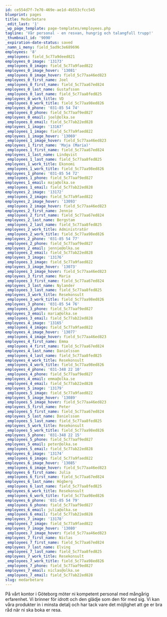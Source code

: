 ```yaml
---
id: ce554d7f-7e70-469e-ae1d-4b553cfcc545
blueprint: pages
title: Medarbetare
_edit_last: '1'
_wp_page_template: page-templates/employees.php
tagline: 'Vår personal - en resvan, hungrig och talangfull trupp!'
_thumbnail_id: '9090'
_expiration-date-status: saved
_namn_i_meny: field_5ad9c3e689696
employees: '8'
_employees: field_5c77a9deed821
employees_0_image: '13173'
_employees_0_image: field_5c77a9faed822
employees_0_image_hover: '13081'
_employees_0_image_hover: field_5c77aa46ed823
employees_0_first_name: Joel
_employees_0_first_name: field_5c77aa67ed824
employees_0_last_name: Gustafsson
_employees_0_last_name: field_5c77aa8fed825
employees_0_work_title: VD
_employees_0_work_title: field_5c77aa98ed826
employees_0_phone: '031-85 54 74'
_employees_0_phone: field_5c77aaf9ed827
employees_0_email: joel@olka.se
_employees_0_email: field_5c77ab22ed828
employees_1_image: '13167'
_employees_1_image: field_5c77a9faed822
employees_1_image_hover: '13069'
_employees_1_image_hover: field_5c77aa46ed823
employees_1_first_name: 'Maja (Maria)'
_employees_1_first_name: field_5c77aa67ed824
employees_1_last_name: Lindqvist
_employees_1_last_name: field_5c77aa8fed825
employees_1_work_title: Ekonomi
_employees_1_work_title: field_5c77aa98ed826
employees_1_phone: '031-85 54 72'
_employees_1_phone: field_5c77aaf9ed827
employees_1_email: maja@olka.se
_employees_1_email: field_5c77ab22ed828
employees_2_image: '13172'
_employees_2_image: field_5c77a9faed822
employees_2_image_hover: '13093'
_employees_2_image_hover: field_5c77aa46ed823
employees_2_first_name: Jennie
_employees_2_first_name: field_5c77aa67ed824
employees_2_last_name: Bergstam
_employees_2_last_name: field_5c77aa8fed825
employees_2_work_title: Administratör
_employees_2_work_title: field_5c77aa98ed826
employees_2_phone: '031-85 54 77'
_employees_2_phone: field_5c77aaf9ed827
employees_2_email: jennie@olka.se
_employees_2_email: field_5c77ab22ed828
employees_3_image: '13176'
_employees_3_image: field_5c77a9faed822
employees_3_image_hover: '13073'
_employees_3_image_hover: field_5c77aa46ed823
employees_3_first_name: Maria
_employees_3_first_name: field_5c77aa67ed824
employees_3_last_name: Nylander
_employees_3_last_name: field_5c77aa8fed825
employees_3_work_title: Resekonsult
_employees_3_work_title: field_5c77aa98ed826
employees_3_phone: '031-85 54 76'
_employees_3_phone: field_5c77aaf9ed827
employees_3_email: maria@olka.se
_employees_3_email: field_5c77ab22ed828
employees_4_image: '13165'
_employees_4_image: field_5c77a9faed822
employees_4_image_hover: '13077'
_employees_4_image_hover: field_5c77aa46ed823
employees_4_first_name: Emma
_employees_4_first_name: field_5c77aa67ed824
employees_4_last_name: Danielsson
_employees_4_last_name: field_5c77aa8fed825
employees_4_work_title: Resekonsult
_employees_4_work_title: field_5c77aa98ed826
employees_4_phone: '031-348 22 10'
_employees_4_phone: field_5c77aaf9ed827
employees_4_email: emma@olka.se
_employees_4_email: field_5c77ab22ed828
employees_5_image: '13179'
_employees_5_image: field_5c77a9faed822
employees_5_image_hover: '13089'
_employees_5_image_hover: field_5c77aa46ed823
employees_5_first_name: Peter
_employees_5_first_name: field_5c77aa67ed824
employees_5_last_name: Danielsson
_employees_5_last_name: field_5c77aa8fed825
employees_5_work_title: Resekonsult
_employees_5_work_title: field_5c77aa98ed826
employees_5_phone: '031-348 22 15'
_employees_5_phone: field_5c77aaf9ed827
employees_5_email: peter@olka.se
_employees_5_email: field_5c77ab22ed828
employees_6_image: '13174'
_employees_6_image: field_5c77a9faed822
employees_6_image_hover: '13085'
_employees_6_image_hover: field_5c77aa46ed823
employees_6_first_name: Julia
_employees_6_first_name: field_5c77aa67ed824
employees_6_last_name: Högberg
_employees_6_last_name: field_5c77aa8fed825
employees_6_work_title: Resekonsult
_employees_6_work_title: field_5c77aa98ed826
employees_6_phone: '031-85 54 79'
_employees_6_phone: field_5c77aaf9ed827
employees_6_email: julia@olka.se
_employees_6_email: field_5c77ab22ed828
employees_7_image: '13178'
_employees_7_image: field_5c77a9faed822
employees_7_image_hover: '13080'
_employees_7_image_hover: field_5c77aa46ed823
employees_7_first_name: Niclas
_employees_7_first_name: field_5c77aa67ed824
employees_7_last_name: Elving
_employees_7_last_name: field_5c77aa8fed825
employees_7_work_title: Resekonsult
_employees_7_work_title: field_5c77aa98ed826
_employees_7_phone: field_5c77aaf9ed827
employees_7_email: niclas@olka.se
_employees_7_email: field_5c77ab22ed828
slug: medarbetare
---
```

På vårt kontor i Göteborg möter ni kompetent personal med mångårig erfarenhet. Vi brinner för idrott och den glädje som den för med sig. Vi kan våra produkter in i minsta detalj och har tack vare det möjlighet att ge er bra råd när ni ska boka er resa.